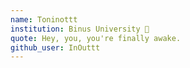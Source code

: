 ```yaml
---
name: Toninottt 
institution: Binus University 🚩 
quote: Hey, you, you're finally awake. 
github_user: InOuttt
---
```

